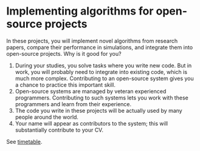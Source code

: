 # Implementing algorithms for open-source projects

In these projects, you will implement novel algorithms from research papers, compare their performance in simulations, and integrate them into open-source projects. Why is it good for you?

1. During your studies, you solve tasks where you write new code. But in work, you will probably need to integrate into existing code, which is much more complex. Contributing to an open-source system gives you a chance to practice this important skill.
2. Open-source systems are managed by veteran experienced programmers. Contributing to such  systems lets you work with these programmers and learn from their experience.
3. The code you write in these projects will be actually used by many people around the world.
4. Your name will appear as contributors to the system; this will substantially contribute to your CV.

See [timetable](timetable.md).


